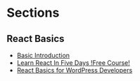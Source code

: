 
# Sections


## React Basics
* [Basic Introduction](https://dev.to/nsebhastian/react-101---the-practical-introduction-2ehh)
* [Learn React In Five Days !Free Course!](https://daveceddia.com/pure-react-email-course/)
* [React Basics for WordPress Developers](https://torquemag.io/2018/10/react-basics-for-wordpress-developers/)